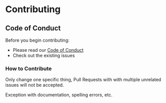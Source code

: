 # Contributing

## Code of Conduct

Before you begin contributing:

- Please read our [Code of Conduct](CODE_OF_CONDUCT.md)
- Check out the existing issues

### How to Contribute

Only change one specific thing, Pull Requests with with multiple unrelated issues will not be accepted.

Exception with documentation, spelling errors, etc.
